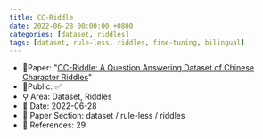 ```yaml
---
title: CC-Riddle
date: 2022-06-28 00:00:00 +0800
categories: [dataset, riddles]
tags: [dataset, rule-less, riddles, fine-tuning, bilingual]
---
```


- 📙Paper: "[CC-Riddle: A Question Answering Dataset of Chinese Character Riddles](https://www.semanticscholar.org/paper/CC-Riddle%3A-A-Question-Answering-Dataset-of-Chinese-Xu-Zhang/db4906c7cc08cfd324bcc8a78a8faa747b78ddff)"
- 🔑Public: ✅
- ⚲ Area: Dataset, Riddles
- 📅 Date: 2022-06-28
- 🔎 Paper Section: dataset / rule-less / riddles
- 📝 References: 29
